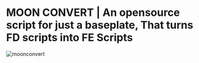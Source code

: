 # MOON CONVERT | An opensource script for just a baseplate, That turns FD scripts into FE Scripts
![moonconvert](https://github.com/sharkymeowwww/Moon-Convert/raw/main/images/moonconvert.png)

